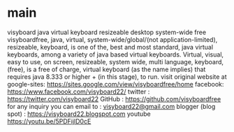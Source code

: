 # main
visyboard java virtual keyboard resizeable desktop system-wide free
visyboardfree, java, virtual, system-wide/global/(not application-limited), resizeable, keyboard, is one of the, best and most standard, java virtual keyboards, among a variety of java based virtual keyboards.
Virtual, visual, easy to use, on screen, resizeable, system wide, multi language, keyboard, (free), is a free of charge, virtual keyboard (as the name implies) that requires java 8.333 or higher + (in this stage), to run.
visit original website at google-sites: https://sites.google.com/view/visyboardfree/home
facebook: https://www.facebook.com/visyboard22/
twitter : https://twitter.com/visyboard22
GitHub : https://github.com/visyboardfree
for any inquiry you can email to : visyboard22@gmail.com
blogger (blog spot) : https://visyboard22.blogspot.com
youtube https://youtu.be/5PDFijlD0cE
